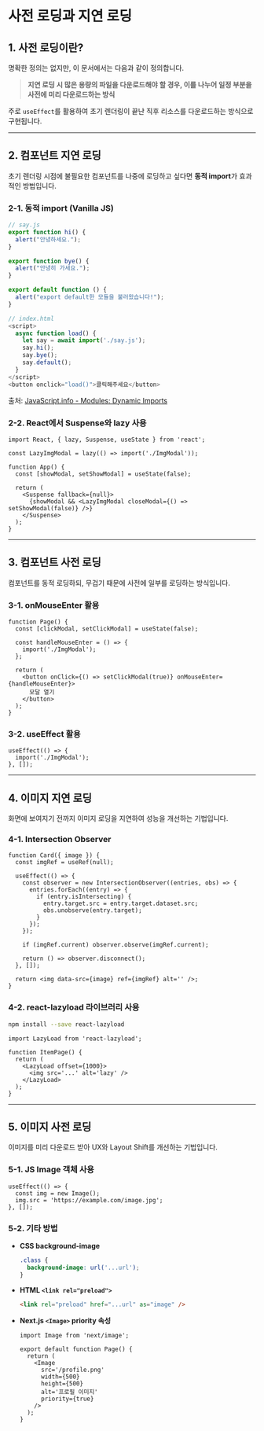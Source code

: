 # 사전 로딩과 지연 로딩

## 1. 사전 로딩이란?

명확한 정의는 없지만, 이 문서에서는 다음과 같이 정의합니다.

> **지연 로딩 시 많은 용량의 파일을 다운로드해야 할 경우, 이를 나누어 일정 부분을 사전에 미리 다운로드하는 방식**

주로 `useEffect`를 활용하여 초기 렌더링이 끝난 직후 리소스를 다운로드하는 방식으로 구현됩니다.

---

## 2. 컴포넌트 지연 로딩

초기 렌더링 시점에 불필요한 컴포넌트를 나중에 로딩하고 싶다면 **동적 import**가 효과적인 방법입니다.

### 2-1. 동적 import (Vanilla JS)

```javascript
// say.js
export function hi() {
  alert("안녕하세요.");
}

export function bye() {
  alert("안녕히 가세요.");
}

export default function () {
  alert("export default한 모듈을 불러왔습니다!");
}

// index.html
<script>
  async function load() {
    let say = await import('./say.js');
    say.hi();
    say.bye();
    say.default();
  }
</script>
<button onclick="load()">클릭해주세요</button>
```

출처: [JavaScript.info - Modules: Dynamic Imports](https://ko.javascript.info/modules-dynamic-imports)

### 2-2. React에서 Suspense와 lazy 사용

```tsx
import React, { lazy, Suspense, useState } from 'react';

const LazyImgModal = lazy(() => import('./ImgModal'));

function App() {
  const [showModal, setShowModal] = useState(false);

  return (
    <Suspense fallback={null}>
      {showModal && <LazyImgModal closeModal={() => setShowModal(false)} />}
    </Suspense>
  );
}
```

---

## 3. 컴포넌트 사전 로딩

컴포넌트를 동적 로딩하되, 무겁기 때문에 사전에 일부를 로딩하는 방식입니다.

### 3-1. onMouseEnter 활용

```tsx
function Page() {
  const [clickModal, setClickModal] = useState(false);

  const handleMouseEnter = () => {
    import('./ImgModal');
  };

  return (
    <button onClick={() => setClickModal(true)} onMouseEnter={handleMouseEnter}>
      모달 열기
    </button>
  );
}
```

### 3-2. useEffect 활용

```tsx
useEffect(() => {
  import('./ImgModal');
}, []);
```

---

## 4. 이미지 지연 로딩

화면에 보여지기 전까지 이미지 로딩을 지연하여 성능을 개선하는 기법입니다.

### 4-1. Intersection Observer

```tsx
function Card({ image }) {
  const imgRef = useRef(null);

  useEffect(() => {
    const observer = new IntersectionObserver((entries, obs) => {
      entries.forEach((entry) => {
        if (entry.isIntersecting) {
          entry.target.src = entry.target.dataset.src;
          obs.unobserve(entry.target);
        }
      });
    });

    if (imgRef.current) observer.observe(imgRef.current);

    return () => observer.disconnect();
  }, []);

  return <img data-src={image} ref={imgRef} alt='' />;
}
```

### 4-2. react-lazyload 라이브러리 사용

```bash
npm install --save react-lazyload
```

```tsx
import LazyLoad from 'react-lazyload';

function ItemPage() {
  return (
    <LazyLoad offset={1000}>
      <img src='...' alt='lazy' />
    </LazyLoad>
  );
}
```

---

## 5. 이미지 사전 로딩

이미지를 미리 다운로드 받아 UX와 Layout Shift를 개선하는 기법입니다.

### 5-1. JS Image 객체 사용

```tsx
useEffect(() => {
  const img = new Image();
  img.src = 'https://example.com/image.jpg';
}, []);
```

### 5-2. 기타 방법

- **CSS background-image**

  ```css
  .class {
    background-image: url('...url');
  }
  ```

- **HTML `<link rel="preload">`**

  ```html
  <link rel="preload" href="...url" as="image" />
  ```

- **Next.js `<Image>` priority 속성**

  ```tsx
  import Image from 'next/image';

  export default function Page() {
    return (
      <Image
        src='/profile.png'
        width={500}
        height={500}
        alt='프로필 이미지'
        priority={true}
      />
    );
  }
  ```
